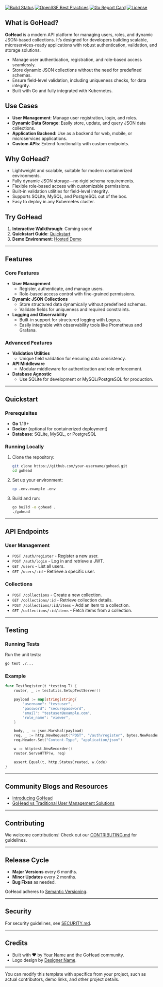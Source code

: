 <!-- markdownlint-disable-next-line MD041 -->
[![Build Status](https://github.com/your-username/gohead/actions/workflows/build.yml/badge.svg?branch=main)](https://github.com/your-username/gohead/actions/workflows/build.yml?query=branch%3Amain)
[![OpenSSF Best Practices](https://bestpractices.coreinfrastructure.org/projects/XXXX/badge)](https://bestpractices.coreinfrastructure.org/projects/XXXX)
[![Go Report Card](https://goreportcard.com/badge/github.com/your-username/gohead)](https://goreportcard.com/report/github.com/your-username/gohead)
[![License](https://gitlab.com/sudo.bngz/gohead)](LICENSE.md)

## What is GoHead?

**GoHead** is a modern API platform for managing users, roles, and dynamic JSON-based collections. It’s designed for developers building scalable, microservices-ready applications with robust authentication, validation, and storage solutions.

* Manage user authentication, registration, and role-based access seamlessly.
* Store dynamic JSON collections without the need for predefined schemas.
* Ensure field-level validation, including uniqueness checks, for data integrity.
* Built with Go and fully integrated with Kubernetes.

## Use Cases

- **User Management**: Manage user registration, login, and roles.
- **Dynamic Data Storage**: Easily store, update, and query JSON data collections.
- **Application Backend**: Use as a backend for web, mobile, or microservices applications.
- **Custom APIs**: Extend functionality with custom endpoints.

## Why GoHead?

- Lightweight and scalable, suitable for modern containerized environments.
- Fully dynamic JSON storage—no rigid schema requirements.
- Flexible role-based access with customizable permissions.
- Built-in validation utilities for field-level integrity.
- Supports SQLite, MySQL, and PostgreSQL out of the box.
- Easy to deploy in any Kubernetes cluster.

## Try GoHead

1. **Interactive Walkthrough**: Coming soon!
2. **Quickstart Guide**: [Quickstart](docs/quickstart.md)
3. **Demo Environment**: [Hosted Demo](https://demo.gohead.io)

---

## Features

### Core Features
- **User Management**
  - Register, authenticate, and manage users.
  - Role-based access control with fine-grained permissions.
- **Dynamic JSON Collections**
  - Store structured data dynamically without predefined schemas.
  - Validate fields for uniqueness and required constraints.
- **Logging and Observability**
  - Built-in support for structured logging with Logrus.
  - Easily integrable with observability tools like Prometheus and Grafana.

### Advanced Features
- **Validation Utilities**
  - Unique field validation for ensuring data consistency.
- **API Middleware**
  - Modular middleware for authentication and role enforcement.
- **Database Agnostic**
  - Use SQLite for development or MySQL/PostgreSQL for production.

---

## Quickstart

### Prerequisites
- **Go** 1.19+
- **Docker** (optional for containerized deployment)
- **Database**: SQLite, MySQL, or PostgreSQL

### Running Locally
1. Clone the repository:
   ```bash
   git clone https://github.com/your-username/gohead.git
   cd gohead
   ```

2. Set up your environment:
   ```bash
   cp .env.example .env
   ```

3. Build and run:
   ```bash
   go build -o gohead .
   ./gohead
   ```

---

## API Endpoints

### User Management
- `POST /auth/register` - Register a new user.
- `POST /auth/login` - Log in and retrieve a JWT.
- `GET /users` - List all users.
- `GET /users/:id` - Retrieve a specific user.

### Collections
- `POST /collections` - Create a new collection.
- `GET /collections/:id` - Retrieve collection details.
- `POST /collections/:id/items` - Add an item to a collection.
- `GET /collections/:id/items` - Fetch items from a collection.

---

## Testing

### Running Tests
Run the unit tests:
```bash
go test ./...
```

### Example
```go
func TestRegister(t *testing.T) {
    router, _ := testutils.SetupTestServer()

    payload := map[string]string{
        "username": "testuser",
        "password": "securepassword",
        "email": "testuser@example.com",
        "role_name": "viewer",
    }

    body, _ := json.Marshal(payload)
    req, _ := http.NewRequest("POST", "/auth/register", bytes.NewReader(body))
    req.Header.Set("Content-Type", "application/json")

    w := httptest.NewRecorder()
    router.ServeHTTP(w, req)

    assert.Equal(t, http.StatusCreated, w.Code)
}
```

---

## Community Blogs and Resources

- [Introducing GoHead](https://medium.com/@your-username/introducing-gohead-a-modern-user-management-api-123456)
- [GoHead vs Traditional User Management Solutions](https://medium.com/@your-username/comparison-gohead-567890)

---

## Contributing

We welcome contributions! Check out our [CONTRIBUTING.md](CONTRIBUTING.md) for guidelines.

---

## Release Cycle

- **Major Versions** every 6 months.
- **Minor Updates** every 2 months.
- **Bug Fixes** as needed.

GoHead adheres to [Semantic Versioning](https://semver.org).

---

## Security

For security guidelines, see [SECURITY.md](SECURITY.md).

---

## Credits

- Built with ❤️ by [Your Name](https://github.com/your-username) and the GoHead community.
- Logo design by [Designer Name](https://designer-portfolio.com).

--- 

You can modify this template with specifics from your project, such as actual contributors, demo links, and other project details.